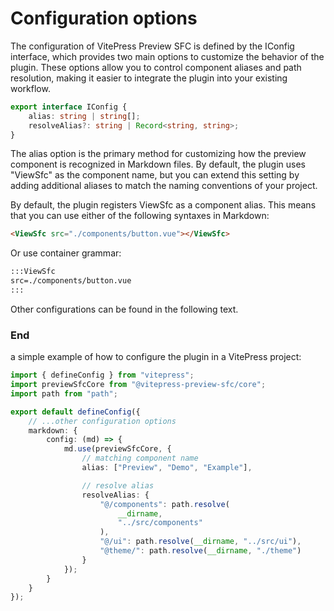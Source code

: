 # Configuration options

The configuration of VitePress Preview SFC is defined by the IConfig interface, which provides two main options to customize the behavior of the plugin. These options allow you to control component aliases and path resolution, making it easier to integrate the plugin into your existing workflow.

```ts
export interface IConfig {
	alias: string | string[];
	resolveAlias?: string | Record<string, string>;
}
```

The alias option is the primary method for customizing how the preview component is recognized in Markdown files. By default, the plugin uses "ViewSfc" as the component name, but you can extend this setting by adding additional aliases to match the naming conventions of your project.

By default, the plugin registers ViewSfc as a component alias. This means that you can use either of the following syntaxes in Markdown:

```md
<ViewSfc src="./components/button.vue"></ViewSfc>
```

Or use container grammar:

```md
:::ViewSfc
src=./components/button.vue
:::
```

Other configurations can be found in the following text.

### End

a simple example of how to configure the plugin in a VitePress project:

```ts
import { defineConfig } from "vitepress";
import previewSfcCore from "@vitepress-preview-sfc/core";
import path from "path";

export default defineConfig({
	// ...other configuration options
	markdown: {
		config: (md) => {
			md.use(previewSfcCore, {
				// matching component name
				alias: ["Preview", "Demo", "Example"],

				// resolve alias
				resolveAlias: {
					"@/components": path.resolve(
						__dirname,
						"../src/components"
					),
					"@/ui": path.resolve(__dirname, "../src/ui"),
					"@theme/": path.resolve(__dirname, "./theme")
				}
			});
		}
	}
});
```
